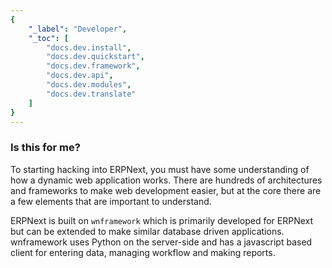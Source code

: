 ```yaml
---
{
	"_label": "Developer",
	"_toc": [
		"docs.dev.install",
		"docs.dev.quickstart",
		"docs.dev.framework",
		"docs.dev.api",
		"docs.dev.modules",
		"docs.dev.translate"
	]
}
---
```

### Is this for me?

To starting hacking into ERPNext, you must have some understanding of how a dynamic web application works. There are hundreds of architectures and frameworks to make web development easier, but at the core there are a few elements that are important to understand.

ERPNext is built on `wnframework` which is primarily developed for ERPNext but can be extended to make similar database driven applications. wnframework uses Python on the server-side and has a javascript based client for entering data, managing workflow and making reports.